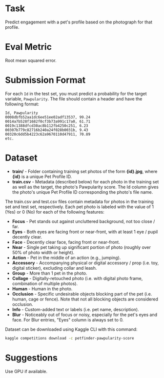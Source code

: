 # Task

Predict engagement with a pet's profile based on the photograph for that profile.

# Eval Metric

Root mean squared error.

# Submission Format

For each `Id` in the test set, you must predict a probability for the target variable, `Pawpularity`. The file should contain a header and have the following format:

```
Id, Pawpularity
0008dbfb52aa1dc6ee51ee02adf13537, 99.24
0014a7b528f1682f0cf3b73a991c17a0, 61.71
0019c1388dfcd30ac8b112fb4250c251, 6.23
00307b779c82716b240a24f028b0031b, 9.43
00320c6dd5b4223c62a9670110d47911, 70.89
etc.
```

# Dataset

- **train/** - Folder containing training set photos of the form **{id}.jpg**, where **{id}** is a unique Pet Profile ID.
- **train.csv** - Metadata (described below) for each photo in the training set as well as the target, the photo's Pawpularity score. The Id column gives the photo's unique Pet Profile ID corresponding the photo's file name.

The train.csv and test.csv files contain metadata for photos in the training set and test set, respectively. Each pet photo is labeled with the value of 1 (Yes) or 0 (No) for each of the following features:

- **Focus** - Pet stands out against uncluttered background, not too close / far.
- **Eyes** - Both eyes are facing front or near-front, with at least 1 eye / pupil decently clear.
- **Face** - Decently clear face, facing front or near-front.
- **Near** - Single pet taking up significant portion of photo (roughly over 50% of photo width or height).
- **Action** - Pet in the middle of an action (e.g., jumping).
- **Accessory** - Accompanying physical or digital accessory / prop (i.e. toy, digital sticker), excluding collar and leash.
- **Group** - More than 1 pet in the photo.
- **Collage** - Digitally-retouched photo (i.e. with digital photo frame, combination of multiple photos).
- **Human** - Human in the photo.
- **Occlusion** - Specific undesirable objects blocking part of the pet (i.e. human, cage or fence). Note that not all blocking objects are considered occlusion.
- **Info** - Custom-added text or labels (i.e. pet name, description).
- **Blur** - Noticeably out of focus or noisy, especially for the pet's eyes and face. For Blur entries, "Eyes" column is always set to 0.

Dataset can be downloaded using Kaggle CLI with this command:
```bash
kaggle competitions download -c petfinder-pawpularity-score
```

# Suggestions
Use GPU if available.